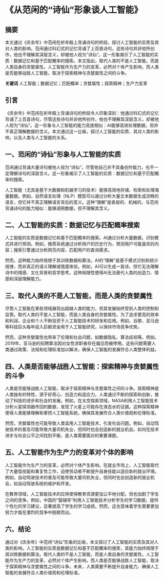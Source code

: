 
# 《从范闲的“诗仙”形象谈人工智能》

## 摘要
本文通过《庆余年》中范闲在祈年殿上背诵诗句的桥段，探讨人工智能的实质及其对人类的影响。范闲通过科幻式的记忆背诵了上百首诗句，这些诗句并非他所创作，他也不理解其深层含义，却被他人视为“诗仙”。这一形象揭示了人工智能的实质：数据记忆和基于匹配概率的搜索。本文指出，取代人类的不是人工智能，而是人类自身的贪婪属性。人工智能作为生产力的变革，必然对个体产生影响，而人类是否能够战胜人工智能，取决于探索精神与贪婪属性之间的斗争。

**关键词** 人工智能；数据记忆；匹配概率；贪婪属性；探索精神；生产力变革

## 引言
《庆余年》中范闲在祈年殿上背诵诗句的桥段令人印象深刻：他通过科幻式的记忆背诵了上百首诗句，尽管这些诗句并非他所创作，他也不理解其深层含义，却被他人视为“诗仙”。这一形象与人工智能的能力高度相似：AI能够高效处理数据，但并不真正理解数据的含义。本文通过这一比喻，探讨人工智能的实质、其对人类的影响，以及人类与人工智能的关系。

## 一、范闲的“诗仙”形象与人工智能的实质

范闲通过背诵大量诗句被他人视为“诗仙”，尽管他自己并不具备创作能力，也不一定理解诗句的深层含义。这一形象揭示了人工智能的实质：数据记忆和基于匹配概率的搜索。

人工智能（尤其是基于大数据和机器学习的技术）能够高效地存储、检索和处理海量数据。例如，自然语言处理（NLP）模型可以通过分析大量文本数据生成流畅的语言，但它并不真正理解语言背后的意义。这种“理解”是表层的、机械的，与范闲背诵诗句的能力相似：能够调用数据，但不理解其含义。

## 二、人工智能的实质：数据记忆与匹配概率搜索

人工智能的实质是数据记忆和基于匹配概率的搜索。AI通过分析大量数据，识别模式并进行预测。例如，推荐系统通过分析用户的历史行为，预测用户可能喜欢的内容；搜索引擎通过分析网页内容，匹配用户的查询需求。

然而，这种能力始终局限于其训练数据和算法。AI的“理解”是基于模式识别和统计规律，而非真正的语义理解或情感体验。例如，AI可以生成一首诗，但它无法理解诗中的情感、文化背景和哲学思考。这种局限性使得AI无法替代人类的创造力、情感和深层理解能力。

## 三、取代人类的不是人工智能，而是人类的贪婪属性

尽管人工智能在某些领域展现出超越人类的能力，但其发展始终受到人类的控制和监管。取代人类的不是人工智能，而是人类自身的贪婪属性。为了追求更高的效率和利润，企业和个人不断投资于人工智能技术的研发和应用。例如，谷歌、亚马逊等科技巨头每年投入巨额资金用于人工智能研究，以保持市场竞争优势。

然而，这种贪婪属性也带来了伦理和社会问题，如数据隐私、算法歧视等。例如，2019年，亚马逊的招聘算法因对女性求职者存在偏见而被停用。这些问题需要人类通过政策、法规和伦理标准加以解决，确保人工智能的发展符合人类整体利益。

## 四、人类是否能够战胜人工智能：探索精神与贪婪属性的斗争

人类是否能够战胜人工智能，取决于探索精神与贪婪属性之间的斗争。探索精神是人类独有的特性，源于好奇心、创造力和适应力。人类通过不断的探索和创新，推动了科技的进步和社会的发展。例如，在太空探索领域，NASA利用人工智能技术分析火星探测器传回的数据，发现了火星上可能存在液态水的证据。这种探索精神使得人类能够理解和掌控人工智能系统，确保其发展符合人类价值观和伦理标准。

然而，贪婪属性也可能导致人类滥用人工智能技术，引发社会问题。例如，自动驾驶技术的普及可能导致大量司机失业，但同时也会创造新的就业机会。如何在技术进步与社会公平之间找到平衡，是人类需要面对的重要课题。

## 五、人工智能作为生产力的变革对个体的影响

人工智能作为生产力的变革，必然对个体产生影响。在就业市场上，人工智能取代了大量低技能和重复性工作，迫使劳动者不断提升自身技能以适应新的就业环境。例如，自动驾驶技术的普及可能导致大量司机失业，但同时也会创造新的就业机会，如自动驾驶系统的维护和开发。

在教育领域，人工智能技术的应用使得教育资源更加公平地分配，但也加剧了学生之间的竞争。例如，中国的“猿辅导”利用人工智能技术分析学生的学习数据，提供个性化的学习建议，显著提高了学生的学习成绩。然而，这也意味着学生需要更加努力才能在激烈的竞争中脱颖而出。

## 六、结论

通过对《庆余年》中范闲“诗仙”形象的比喻，本文探讨了人工智能的实质及其对人类的影响。人工智能的实质是数据记忆和基于匹配概率的搜索，其能力始终局限于其训练数据和算法。取代人类的不是人工智能，而是人类自身的贪婪属性。人工智能作为生产力的变革，必然对个体产生影响，而人类是否能够战胜人工智能，取决于探索精神与贪婪属性之间的斗争。未来，人类需要不断提升自身能力，确保人工智能的发展符合人类价值观和伦理标准。